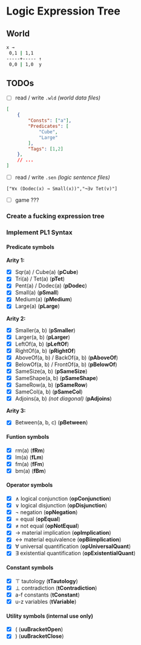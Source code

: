 # Logic Expression Tree

## World

```cmd
x →
 0,1 | 1,1 
-----+----- ↑
 0,0 | 1,0  y

```

## TODOs

- [ ] read / write `.wld` _(world data files)_

```json
[
    {
        "Consts": ["a"],
        "Predicates": [
            "Cube",
            "Large"
        ],
        "Tags": [1,2]
    },
    // ...
]
```

- [ ] read / write `.sen` _(logic sentence files)_

```t
["∀x (Dodec(x) → Small(x))","¬∃v Tet(v)"]
```

- [ ] game ???

### Create a fucking expression tree

### Implement PL1 Syntax

#### Predicate symbols

**Arity 1:**

- [x] Sqr(a)  / Cube(a)                 (**pCube**)
- [x] Tri(a)  / Tet(a)                  (**pTet**)
- [x] Pent(a) / Dodec(a)                (**pDodec**)
- [x] Small(a)                          (**pSmall**)
- [x] Medium(a)                         (**pMedium**)
- [x] Large(a)                          (**pLarge**)

**Arity 2:**

- [x] Smaller(a, b)                     (**pSmaller**)
- [x] Larger(a, b)                      (**pLarger**)
- [x] LeftOf(a, b)                      (**pLeftOf**)
- [x] RightOf(a, b)                     (**pRightOf**)
- [x] AboveOf(a, b)  / BackOf(a, b)     (**pAboveOf**)
- [x] BelowOf(a, b)  / FrontOf(a, b)    (**pBelowOf**)
- [x] SameSize(a, b)                    (**pSameSize**)
- [x] SameShape(a, b)                   (**pSameShape**)
- [x] SameRow(a, b)                     (**pSameRow**)
- [x] SameCol(a, b)                     (**pSameCol**)
- [x] Adjoins(a, b) _(not diagonal)_    (**pAdjoins**)

**Arity 3:**

- [x] Between(a, b, c)                  (**pBetween**)

#### Funtion symbols

- [x] rm(a)                             (**fRm**)
- [x] lm(a)                             (**fLm**)
- [x] fm(a)                             (**fFm**)
- [x] bm(a)                             (**fBm**)

#### Operator symbols

- [x] ∧     logical conjunction         (**opConjunction**)
- [x] ∨     logical disjunction         (**opDisjunction**)
- [x] ¬     negation                    (**opNegation**)
- [x] =     equal                       (**opEqual**)
- [x] ≠     not equal                   (**opNotEqual**)
- [x] →     material implication        (**opImplication**)
- [x] ↔     material equivalence        (**opBiimplication**)
- [x] ∀     universal quantification    (**opUniversalQuant**)
- [x] ∃     existential quantification  (**opExistentialQuant**)

#### Constant symbols

- [x] ⊤     tautology                   (**tTautology**)
- [x] ⊥     contradiction               (**tContradiction**)
- [x] a-f   constants                   (**tConstant**)
- [x] u-z   variables                   (**tVariable**)

#### Utility symbols (internal use only)

- [x] (                                 (**uuBracketOpen**)
- [x] )                                 (**uuBracketClose**)
